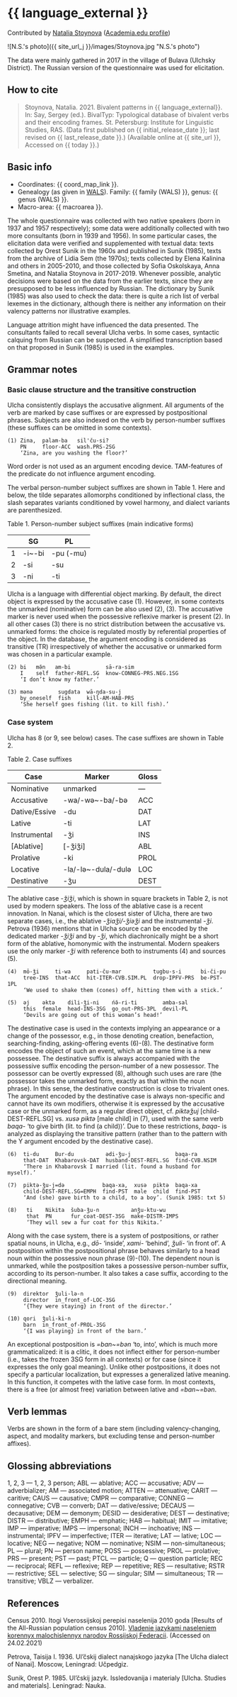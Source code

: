 # {{ language_external }}
Contributed by [Natalia Stoynova](http://ruslang.ru/publica/stoynova) ([Academia.edu profile](https://ruslang.academia.edu/NatashaStoynova))

![N.S.'s photo]({{ site_url_j }}/images/Stoynova.jpg "N.S.'s photo")

The data were mainly gathered in 2017 in the village of Bulava (Ulchsky District). The Russian version of the questionnaire was used for elicitation. 

## How to cite
> Stoynova, Natalia. 2021. Bivalent patterns in {{ language_external}}. 
> In: Say, Sergey (ed.). BivalTyp: Typological database of bivalent verbs and their encoding frames. 
> St. Petersburg: Institute for Linguistic Studies, RAS. 
> (Data first published on {{ initial_release_date }}; 
> last revised on {{ last_release_date }}.) (Available online at {{ site_url }}, 
> Accessed on {{ today }}.)

## Basic info
- Coordinates: {{ coord_map_link }}.
- Genealogy (as given in [WALS](https://wals.info/)). Family: {{ family (WALS) }}, genus: {{ genus (WALS) }}.
- Macro-area: {{ macroarea }}.

The whole questionnaire was collected with two native speakers (born in 1937 and 1957 respectively); some data were additionally collected with two more consultants (born in 1939 and 1956). In some particular cases, the elicitation data were verified and supplemented with textual data: texts collected by Orest Sunik in the 1960s and published in Sunik (1985), texts from the archive of Lidia Sem (the 1970s); texts collected by Elena Kalinina and others in 2005-2010, and those collected by Sofia Oskolskaya, Anna Smetina, and Natalia Stoynova in 2017-2019. Whenever possible, analytic decisions were based on the data from the earlier texts, since they are presupposed to be less influenced by Russian. The dictionary by Sunik (1985) was also used to check the data: there is quite a rich list of verbal lexemes in the dictionary, although there is neither any information on their valency patterns nor illustrative examples.

Language attrition might have influenced the data presented. The consultants failed to recall several Ulcha verbs. In some cases, syntactic calquing from Russian can be suspected.
A simplified transcription based on that proposed in Sunik (1985) is used in the examples.


## Grammar notes

### Basic clause structure and the transitive construction

Ulcha consistently displays the accusative alignment. All arguments of the verb are marked by case suffixes or are expressed by postpositional phrases. Subjects are also indexed on the verb by person-number suffixes (these suffixes can be omitted in some contexts).

```
(1) Zina,  palam-ba   sil'ču-si?
    PN     floor-ACC  wash.PRS-2SG
    ‘Zina, are you washing the floor?’
```

Word order is not used as an argument encoding device. TAM-features of the predicate do not influence argument encoding.

The verbal person-number subject suffixes are shown in Table 1. Here and below, the tilde separates allomorphs conditioned by inflectional class, the slash separates variants conditioned by vowel harmony, and dialect variants are parenthesized.

Table 1. Person-number subject suffixes (main indicative forms)

<div class="before-table"></div>

|          |     SG        |     PL           |
|----------|---------------|------------------|
|     1    |     -i~-bi    |     -pu (-mu)    |
|     2    |     -si       |     -su          |
|     3    |     -ni       |     -ti          |

Ulcha is a language with differential object marking. By default, the direct object is expressed by the accusative case (1). However, in some contexts the unmarked (nominative) form can be also used (2), (3). The accusative marker is never used when the possessive reflexive marker is present (2). In all other cases (3) there is no strict distribution between the accusative vs. unmarked forms: the choice is regulated mostly by referential properties of the object. In the database, the argument encoding is considered as transitive (TR) irrespectively of whether the accusative or unmarked form was chosen in a particular example.

```
(2) bi   mə̄n   am-bi           sā-ra-sim
    I    self  father-REFL.SG  know-CONNEG-PRS.NEG.1SG
    ‘I don’t know my father.’
    
(3) mənə        sugdata  wā-ŋda-su-j
    by_oneself  fish     kill-AM-HAB-PRS
    ‘She herself goes fishing (lit. to kill fish).’
```

### Case system

Ulcha has 8 (or 9, see below) cases. The case suffixes are shown in Table 2.

Table 2. Case suffixes

<div class="before-table"></div>

|     Case             |     Marker                 |     Gloss    |
|----------------------|----------------------------|--------------|
|     Nominative       |     unmarked               | —            |
|     Accusative       |     -wa/-wə~-ba/-bə        | ACC          |
|     Dative/Essive    |     -du                    | DAT          |
|     Lative           |     -ti                    | LAT          |
|     Instrumental     |     -ǯi                    | INS          |
|     [Ablative]       |     [-ǯiǯi]                | ABL          |
|     Prolative        |     -ki                    | PROL         |
|     Locative         |     -la/-lə~-dula/-dulə    | LOC          |
|     Destinative      |     -ǯu                    | DEST         |

The ablative case *-ǯiǯi*, which is shown in square brackets in Table 2, is not used by modern speakers. The loss of the ablative case is a recent innovation. In Nanai, which is the closest sister of Ulcha, there are two separate cases, i.e., the ablative *-ǯiaǯi/-ǯiəǯi* and the instrumental *-ǯi*. Petrova (1936) mentions that in Ulcha source can be encoded by the dedicated marker *-ǯiǯi* and by *-ǯi*, which diachronically might be a short form of the ablative, homonymic with the instrumental. Modern speakers use the only marker *-ǯi* with reference both to instruments (4) and sources (5).

```
(4)  mō-ǯi     ti-wa	 pati-ču-mar          tugbu-s-i      bi-či-pu
     tree-INS  that-ACC  hit-ITER-CVB.SIM.PL  drop-IPFV-PRS  be-PST-1PL
     ‘We used to shake them (cones) off, hitting them with a stick.’
     
(5)  əj	   əktə    dili-ǯi-ni    ńə̄-ri-ti        amba-sal
     this  female  head-INS-3SG	 go_out-PRS-3PL  devil-PL
     ‘Devils are going out of this woman’s head!’
```

The destinative case is used in the contexts implying an appearance or a change of the possessor, e.g., in those denoting creation, benefaction, searching-finding, asking-offering events (6)-(8). The destinative form encodes the object of such an event, which at the same time is a new possessee. The destinative suffix is always accompanied with the possessive suffix encoding the person-number of a new possessor. The possessor can be overtly expressed (8), although such uses are rare (the possessor takes the unmarked form, exactly as that within the noun phrase). In this sense, the destinative construction is close to trivalent ones. The argument encoded by the destinative case is always non-specific and cannot have its own modifiers, otherwise it is expressed by the accusative case or the unmarked form, as a regular direct object, cf. *piktəǯuj* [child-DEST-REFL.SG] vs. *xusə piktə* [male child] in (7), used with the same verb *baqa-* ‘to give birth (lit. to find (a child))’. Due to these restrictions, *baqa-* is analyzed as displaying the transitive pattern (rather than to the pattern with the Y argument encoded by the destinative case).

```
(6)  ti-du     Bur-du          ədi-ǯu-j              baqa-ra
     that-DAT  Khabarovsk-DAT  husband-DEST-REFL.SG  find-CVB.NSIM
     ‘There in Khabarovsk I married (lit. found a husband for myself).’
     
(7)  piktə-ǯu-j=də            baqa-xa,  xusə  piktə  baqa-xa
     child-DEST-REFL.SG=EMPH  find-PST  male  child  find-PST
     ‘And (she) gave birth to a child, to a boy’. (Sunik 1985: txt 5)
     
(8)   ti    Nikita  šuba-ǯu-n          anǯu-ktu-wu
      that  PN      fur_coat-DEST-3SG  make-DISTR-IMPS
      ‘They will sew a fur coat for this Nikita.’
```

Along with the case system, there is a system of postpositions, or rather spatial nouns, in Ulcha, e.g., *dō-* ‘inside’, *xami-* ‘behind’, *ǯuli-* ‘in front of’. A postposition within the postpositional phrase behaves similarly to a head noun within the possessive noun phrase (9)-(10). The dependent noun is unmarked, while the postposition takes a possessive person-number suffix, according to its person-number. It also takes a case suffix, according to the directional meaning.

```
(9)  direktor  ǯuli-lə-n
     director  in_front_of-LOC-3SG
     ‘{They were staying} in front of the director.’
     
(10) qori  ǯuli-ki-n
     barn  in_front_of-PROL-3SG
     ‘{I was playing} in front of the barn.’
```

An exceptional postposition is *=ban~=bən* ‘to, into’, which is much more grammaticalized: it is a clitic, it does not inflect either for person-number (i.e., takes the frozen 3SG form in all contexts) or for case (since it expresses the only goal meaning). Unlike other postpositions, it does not specify a particular localization, but expresses a generalized lative meaning. In this function, it competes with the lative case form. In most contexts, there is a free (or almost free) variation between lative and *=ban~=bən*.

## Verb lemmas

Verbs are shown in the form of a bare stem (including valency-changing, aspect, and modality markers, but excluding tense and person-number affixes).

## Glossing abbreviations
1, 2, 3 — 1, 2, 3 person; ABL — ablative; ACC — accusative; ADV — adverbializer; AM — associated motion; ATTEN — attenuative; CARIT — caritive; CAUS — causative; CMPR — comparative; CONNEG — connegative; CVB — converb; DAT — dative/essive; DECAUS — decausative; DEM — demonym; DESID — desiderative; DEST — destinative; DISTR — distributive; EMPH — emphatic; HAB — habitual; IMIT — imitative; IMP — imperative; IMPS — impersonal; INCH — inchoative; INS — instrumental; IPFV — imperfective; ITER — iterative; LAT — lative; LOC — locative; NEG — negative; NOM — nominative; NSIM — non-simultaneous; PL — plural; PN — person name; POSS — possessive; PROL — prolative; PRS — present; PST — past; PTCL — particle; Q — question particle; REC — reciprocal; REFL — reflexive; REP — repetitive; RES — resultative; RSTR — restrictive; SEL — selective; SG — singular; SIM — simultaneous; TR — transitive; VBLZ — verbalizer.

## References

Census 2010. Itogi Vserossijskoj perepisi naselenija 2010 goda [Results of the All-Russian population census 2010]. [Vladenie jazykami naseleniem korennyx malochislennyx narodov Rossijskoj Federacii](http://www.gks.ru/free_doc/new_site/perepis2010/croc/Documents/Vol4/pub-04-20.pdf). (Accessed on 24.02.2021)

Petrova, Taisija I. 1936. Ul’čskij dialect nanajskogo jazyka [The Ulcha dialect of Nanai]. Moscow, Leningrad: Učpedgiz.

Sunik, Orest P. 1985. Ul’čskij jazyk. Issledovanija i materialy [Ulcha. Studies and materials]. Leningrad: Nauka.
